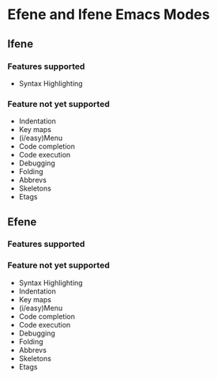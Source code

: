 # Efene and Ifene Emacs Modes

## Ifene

### Features supported

 * Syntax Highlighting

### Feature not yet supported

 * Indentation
 * Key maps
 * (i/easy)Menu
 * Code completion
 * Code execution
 * Debugging
 * Folding
 * Abbrevs
 * Skeletons
 * Etags

## Efene

### Features supported


### Feature not yet supported

 * Syntax Highlighting
 * Indentation
 * Key maps
 * (i/easy)Menu
 * Code completion
 * Code execution
 * Debugging
 * Folding
 * Abbrevs
 * Skeletons
 * Etags

